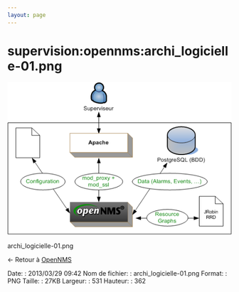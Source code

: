 ```yaml
---
layout: page
---
```


supervision:opennms:archi\_logicielle-01.png
============================================

[![archi\_logicielle-01.png](../../../assets/media/supervision/opennms/archi_logicielle-01.png@cache=&w=531&h=362 "archi_logicielle-01.png")](../../../assets/media/supervision/opennms/archi_logicielle-01.png@cache= "Afficher le fichier original")

archi\_logicielle-01.png

← Retour à [OpenNMS](../../../opennms/start.html "opennms:start")

Date:
:   2013/03/29 09:42
Nom de fichier:
:   archi\_logicielle-01.png
Format:
:   PNG
Taille:
:   27KB
Largeur:
:   531
Hauteur:
:   362

